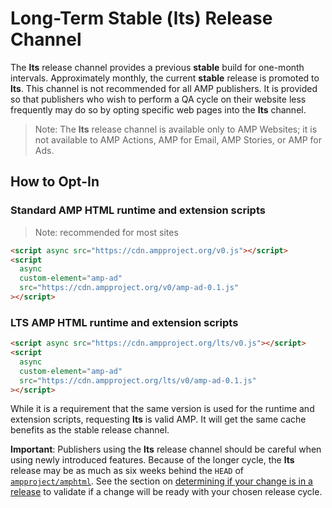 # Long-Term Stable (lts) Release Channel

The **lts** release channel provides a previous **stable** build for one-month
intervals. Approximately monthly, the current **stable** release is promoted to
**lts**. This channel is not recommended for all AMP publishers. It is provided
so that publishers who wish to perform a QA cycle on their website less
frequently may do so by opting specific web pages into the **lts** channel.

> Note: The **lts** release channel is available only to AMP Websites; it is not
> available to AMP Actions, AMP for Email, AMP Stories, or AMP for Ads.

## How to Opt-In

### Standard AMP HTML runtime and extension scripts

> Note: recommended for most sites

```html
<script async src="https://cdn.ampproject.org/v0.js"></script>
<script
  async
  custom-element="amp-ad"
  src="https://cdn.ampproject.org/v0/amp-ad-0.1.js"
></script>
```

### LTS AMP HTML runtime and extension scripts

```html
<script async src="https://cdn.ampproject.org/lts/v0.js"></script>
<script
  async
  custom-element="amp-ad"
  src="https://cdn.ampproject.org/lts/v0/amp-ad-0.1.js"
></script>
```

While it is a requirement that the same version is used for the runtime and
extension scripts, requesting **lts** is valid AMP. It will get the same cache
benefits as the stable release channel.

**Important**: Publishers using the **lts** release channel should be careful
when using newly introduced features. Because of the longer cycle, the **lts**
release may be as much as six weeks behind the `HEAD` of
[`ampproject/amphtml`](https://github.com/ampproject/amphtml). See the section
on
[determining if your change is in a release](https://github.com/ampproject/amphtml/blob/master/contributing/release-schedule.md#Determining-if-your-change-is-in-a-release)
to validate if a change will be ready with your chosen release cycle.
